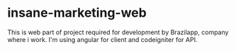 # insane-marketing-web
This is web part of project required for development by Brazilapp, company where i work. I'm using angular for client and codeigniter for API.
